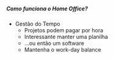 ##### Como funciona o Home Office?

- Gestão do Tempo <!-- .element: class="fragment" -->
  - Projetos podem pagar por hora <!-- .element: class="fragment" -->
  - Interessante manter uma planilha <!-- .element: class="fragment" -->
  - ...ou então um software <!-- .element: class="fragment" -->
  - Mantenha o work-day balance <!-- .element: class="fragment" -->
